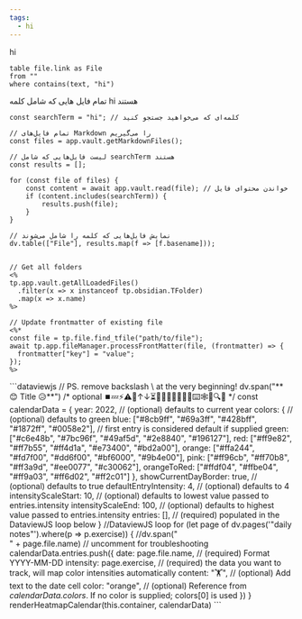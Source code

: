 ```yaml
---
tags:
  - hi
---
```




hi

```dataview
table file.link as File
from ""
where contains(text, "hi")

```


تمام فایل هایی که شامل کلمه hi هستند

```dataviewjs
const searchTerm = "hi"; // کلمه‌ای که می‌خواهید جستجو کنید

// تمام فایل‌های Markdown را می‌گیریم
const files = app.vault.getMarkdownFiles();

// لیست فایل‌هایی که شامل searchTerm هستند
const results = [];

for (const file of files) {
    const content = await app.vault.read(file); // خواندن محتوای فایل
    if (content.includes(searchTerm)) {
        results.push(file);
    }
}

// نمایش فایل‌هایی که کلمه را شامل می‌شوند
dv.table(["File"], results.map(f => [f.basename]));

```

```temp

// Get all folders
<%
tp.app.vault.getAllLoadedFiles()
  .filter(x => x instanceof tp.obsidian.TFolder)
  .map(x => x.name)
%>

// Update frontmatter of existing file
<%*
const file = tp.file.find_tfile("path/to/file");
await tp.app.fileManager.processFrontMatter(file, (frontmatter) => {
  frontmatter["key"] = "value";
});
%>
```


\```dataviewjs // PS. remove backslash \ at the very beginning! dv.span("** 😊 Title 😥**") /* optional ⏹️💤⚡⚠🧩↑↓⏳📔💾📁📝🔄📝🔀⌨️🕸️📅🔍✨ */ const calendarData = { year: 2022, // (optional) defaults to current year colors: { // (optional) defaults to green blue: ["#8cb9ff", "#69a3ff", "#428bff", "#1872ff", "#0058e2"], // first entry is considered default if supplied green: ["#c6e48b", "#7bc96f", "#49af5d", "#2e8840", "#196127"], red: ["#ff9e82", "#ff7b55", "#ff4d1a", "#e73400", "#bd2a00"], orange: ["#ffa244", "#fd7f00", "#dd6f00", "#bf6000", "#9b4e00"], pink: ["#ff96cb", "#ff70b8", "#ff3a9d", "#ee0077", "#c30062"], orangeToRed: ["#ffdf04", "#ffbe04", "#ff9a03", "#ff6d02", "#ff2c01"] }, showCurrentDayBorder: true, // (optional) defaults to true defaultEntryIntensity: 4, // (optional) defaults to 4 intensityScaleStart: 10, // (optional) defaults to lowest value passed to entries.intensity intensityScaleEnd: 100, // (optional) defaults to highest value passed to entries.intensity entries: [], // (required) populated in the DataviewJS loop below } //DataviewJS loop for (let page of dv.pages('"daily notes"').where(p => p.exercise)) { //dv.span("<br>" + page.file.name) // uncomment for troubleshooting calendarData.entries.push({ date: page.file.name, // (required) Format YYYY-MM-DD intensity: page.exercise, // (required) the data you want to track, will map color intensities automatically content: "🏋️", // (optional) Add text to the date cell color: "orange", // (optional) Reference from *calendarData.colors*. If no color is supplied; colors[0] is used }) } renderHeatmapCalendar(this.container, calendarData) ```